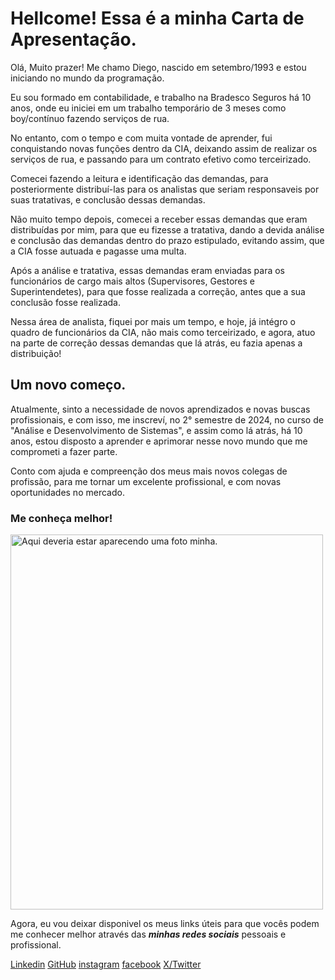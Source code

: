 <!DOCTYPE html> <html>
<head> <meta charset="utf-8">
<title>Diego Menezes</title>
</head>

<body>
<h1>Hellcome! Essa é a minha Carta de Apresentação.</h1>
<p>Olá, Muito prazer!
Me chamo Diego, nascido em setembro/1993 e estou iniciando no mundo da programação.</p>	

<p>Eu sou formado em contabilidade, e trabalho na Bradesco Seguros há 10 anos, onde eu iniciei em um trabalho temporário de 3 meses como boy/contínuo fazendo serviços de rua.</p>
<p>No entanto, com o tempo e com muita vontade de aprender, fui conquistando novas funções dentro da CIA, deixando assim de realizar os serviços de rua, e passando para um contrato efetivo como terceirizado.</p>
<p>Comecei fazendo a leitura e identificação das demandas, para posteriormente distribuí-las para os analistas que seriam responsaveis por suas tratativas, e conclusão dessas demandas.</p>
<p>Não muito tempo depois, comecei a receber essas demandas que eram distribuídas por mim, para que eu fizesse a tratativa, dando a devida análise e conclusão das demandas dentro do prazo estipulado, evitando assim, que a CIA fosse autuada e pagasse uma multa.</p>
<p>Após a análise e tratativa, essas demandas eram enviadas para os funcionários de cargo mais altos (Supervisores, Gestores e Superintendetes), para que fosse realizada a correção, antes que a sua conclusão fosse realizada.</p>
<p>Nessa área de analista, fiquei por mais um tempo, e hoje, já intégro o quadro de funcionários da CIA, não mais como terceirizado, e agora, atuo na parte de correção dessas demandas que lá atrás, eu fazia apenas a distribuição!</p>

<h2>Um novo começo.</h2>
<p>Atualmente, sinto a necessidade de novos aprendizados e novas buscas profissionais, e com isso, me inscreví, no 2° semestre de 2024, no curso de "Análise e Desenvolvimento de Sistemas", e assim como lá atrás, há 10 anos, estou disposto a aprender e aprimorar nesse novo mundo que me comprometi a fazer parte.<p>
<p>Conto com ajuda e compreenção dos meus mais novos colegas de profissão, para me tornar um excelente profissional, e com novas oportunidades no mercado.</p>

<h3>Me conheça melhor!</h3>
<img
src="https://scontent.fsdu36-1.fna.fbcdn.net/v/t39.30808-6/323222239_891484635363265_6222284764272309518_n.jpg?_nc_cat=103&ccb=1-7&_nc_sid=127cfc&_nc_ohc=stdVP-flIqMQ7kNvwFf0hzF&_nc_oc=AdkdxLEvAQI6Gq0fkh2teS0H3xbP3Qyg4uYQa_mtBQUrlXc9hBnE3-qvCJo43W06avoQtXY4YaBZXqT_2kmxycIq&_nc_zt=23&_nc_ht=scontent.fsdu36-1.fna&_nc_gid=rbeMBqej24e7m2_Fg3tyOw&oh=00_AYEXsMI2g8MO2QKcxhbltrGyZC6vQUwNL4eliqEKbmJhgQ&oe=67F4FD5B"
alt="Aqui deveria estar aparecendo uma foto minha."
width="500"
height="600">

<p>Agora, eu vou deixar disponivel os meus links úteis para que vocês podem me conhecer melhor através das <strong><em>minhas redes sociais</strong></em> pessoais e profissional.</p>

<nav>
<a href="https://br.linkedin.com/in/diego-menezes-de-azevedo-85036363?trk=people-guest_people_search-card">Linkedin</a>
<a href="https://github.com/Diegolaabert">GitHub</a>
<a href="https://www.instagram.com/diegolaabert/">instagram</a>
<a href="https://www.facebook.com/diegolaabert">facebook</a>
<a href="https://x.com/i/flow/login?redirect_after_login=%2Fdiegolaabert">X/Twitter</a>

</nav>

</body>
</html>
